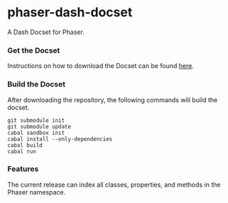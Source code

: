 phaser-dash-docset
==================

A Dash Docset for Phaser.

### Get the Docset

Instructions on how to download the Docset can be found [here](http://rcolinray.github.io/phaser-dash-docset).

### Build the Docset

After downloading the repository, the following commands will build the docset.

```
git submodule init
git submodule update
cabal sandbox init
cabal install --only-dependencies
cabal build
cabal run
```

### Features

The current release can index all classes, properties, and methods in the Phaser namespace.
